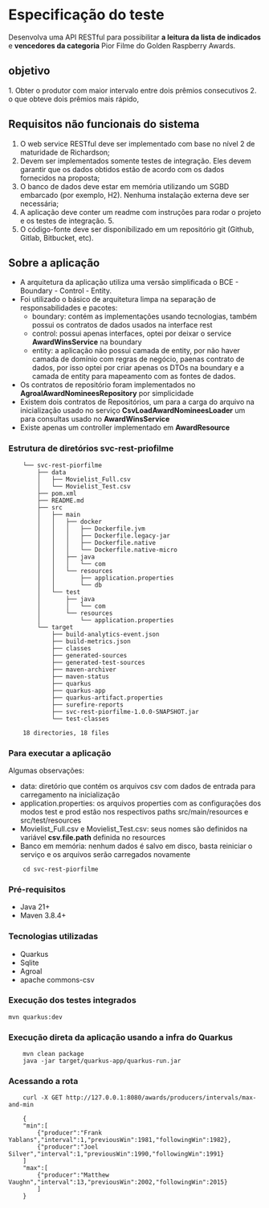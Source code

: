 # Especificação do teste
Desenvolva uma API RESTful para possibilitar **a leitura da lista de indicados** e **vencedores da categoria** Pior Filme do Golden Raspberry Awards.

## objetivo
1.​ Obter o produtor com maior intervalo entre dois prêmios consecutivos
2. o que obteve dois prêmios mais rápido,

## Requisitos não funcionais do sistema 
1.  O web service RESTful deve ser implementado com base no nível 2 de maturidade de Richardson; 
2.  Devem ser implementados somente testes de integração. Eles devem garantir que os dados obtidos estão de acordo com os dados fornecidos na proposta; 
3.  O banco de dados deve estar em memória utilizando um SGBD embarcado (por exemplo, H2). Nenhuma instalação externa deve ser necessária; 
4.  A aplicação deve conter um readme com instruções para rodar o projeto e os testes de integração. 5.  
6.  O código-fonte deve ser disponibilizado em um repositório git (Github, Gitlab, Bitbucket, etc). 
 

## Sobre a aplicação

- A arquitetura da aplicação utiliza uma versão simplificada o BCE - Boundary - Control - Entity.
- Foi utilizado o básico de arquitetura limpa na separação de responsabilidades e pacotes:
  - boundary: contém as implementações usando tecnologias, também possui os contratos de dados usados na interface rest
  - control: possui apenas interfaces, optei por deixar o service **AwardWinsService** na boundary
  - entity: a aplicação não possui camada de entity, por não haver camada de domínio com regras de negócio, paenas contrato de dados, por isso optei por criar apenas os DTOs na boundary e a camada de entity para mapeamento com as fontes de dados.
- Os contratos de repositório foram implementados no **AgroalAwardNomineesRepository** por simplicidade
- Existem dois contratos de Repositórios, um para a carga do arquivo na inicialização usado no serviço **CsvLoadAwardNomineesLoader** um para consultas usado no **AwardWinsService**
- Existe apenas um controller implementado em **AwardResource**

### Estrutura de diretórios **svc-rest-priofilme** 

```console
    └── svc-rest-piorfilme
        ├── data
        │   ├── Movielist_Full.csv
        │   └── Movielist_Test.csv
        ├── pom.xml
        ├── README.md
        ├── src
        │   ├── main
        │   │   ├── docker
        │   │   │   ├── Dockerfile.jvm
        │   │   │   ├── Dockerfile.legacy-jar
        │   │   │   ├── Dockerfile.native
        │   │   │   └── Dockerfile.native-micro
        │   │   ├── java
        │   │   │   └── com
        │   │   └── resources
        │   │       ├── application.properties
        │   │       └── db
        │   └── test
        │       ├── java
        │       │   └── com
        │       └── resources
        │           └── application.properties
        └── target
            ├── build-analytics-event.json
            ├── build-metrics.json
            ├── classes
            ├── generated-sources
            ├── generated-test-sources
            ├── maven-archiver
            ├── maven-status
            ├── quarkus
            ├── quarkus-app
            ├── quarkus-artifact.properties
            ├── surefire-reports
            ├── svc-rest-piorfilme-1.0.0-SNAPSHOT.jar
            └── test-classes

    18 directories, 18 files
```

### Para executar a aplicação

Algumas observações:

- data: diretório que contém os arquivos csv com dados de entrada para carregamento na inicialização
- application.properties: os arquivos properties com as configurações dos modos test e prod estão nos respectivos paths src/main/resources e src/test/resources
- Movielist_Full.csv e Movielist_Test.csv: seus nomes são definidos na variável **csv.file.path** definida no resources
- Banco em memória: nenhum dados é salvo em disco, basta reiniciar o serviço e os arquivos serão carregados novamente


```console
    cd svc-rest-piorfilme
```

### Pré-requisitos

- Java 21+
- Maven 3.8.4+

### Tecnologias utilizadas
- Quarkus
- Sqlite
- Agroal
- apache commons-csv

### Execução dos testes integrados

```console
mvn quarkus:dev
```

### Execução direta da aplicação usando a infra do Quarkus

```console
    mvn clean package
    java -jar target/quarkus-app/quarkus-run.jar
```

### Acessando a rota 

```console
    curl -X GET http://127.0.0.1:8080/awards/producers/intervals/max-and-min

    {
    "min":[
        {"producer":"Frank Yablans","interval":1,"previousWin":1981,"followingWin":1982},
        {"producer":"Joel Silver","interval":1,"previousWin":1990,"followingWin":1991}
    ]
    "max":[
        {"producer":"Matthew Vaughn","interval":13,"previousWin":2002,"followingWin":2015}
        ]
    }
```
